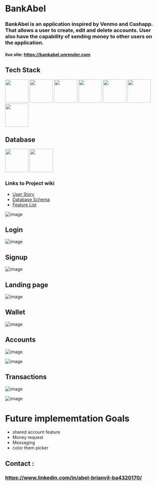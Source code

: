 # BankAbel

### BankAbel is an application inspired by Venmo and Cashapp. That allows a user  to create, edit and delete accounts. User also have the capability of sending money to other users on the application.

#### live site: https://bankabel.onrender.com


## Tech Stack

[<img src="https://user-images.githubusercontent.com/105324675/190725431-5033a82c-51ff-4a9a-b9ff-48ad606a2a5e.svg" width="75" height="75">](https://www.javascript.com/) [<img src="https://user-images.githubusercontent.com/105324675/190726531-63e5fa0c-5e9a-4e12-a4df-ac578bdfefb3.svg" width="75" height="75">](https://whatwg.org/) [<img src="https://user-images.githubusercontent.com/105324675/190727242-21af03e1-b793-4257-bdc5-14996fb8da63.svg" width="75" height="75">](https://www.css3.com/) [<img src="https://user-images.githubusercontent.com/105324675/190727472-da7d5a51-ef2e-4f71-b90c-333debd2d147.svg" width="75" height="75">](https://reactjs.org/) [<img src="https://user-images.githubusercontent.com/105324675/190727697-f61e28b7-1597-4be0-9dc4-dbc443790f86.svg" width="75" height="75">](https://redux.js.org/) [<img src="https://user-images.githubusercontent.com/105324675/190729715-5aeed1a2-0914-413e-ac4b-de23aa7ed802.svg" width="75" height="75">](https://nodejs.org/en) [<img src="https://user-images.githubusercontent.com/105324675/190729918-773ddf18-90d3-4d52-aa81-c02731d413bf.svg" width="75" height="75">](https://www.npmjs.com/)

## Database
[<img src="https://user-images.githubusercontent.com/105324675/190727354-8f322958-5b34-4c96-b052-358d06d0d9ef.svg" width="75" height="75">](https://www.postgresql.org) [<img src="https://user-images.githubusercontent.com/105324675/190739700-864f937c-4e43-48ea-9216-00edb49d301d.svg" width="75" height="75">](https://sequelize.org/)



### Links to Project wiki

- [User Story](https://github.com/abrianvil/BankAbel/wiki/User-Stories)
- [Database Schema](https://github.com/abrianvil/BankAbel/wiki/DB-Schemas)
- [Feature List](https://github.com/abrianvil/BankAbel/wiki/Features-List)


![image](https://user-images.githubusercontent.com/106001687/205478736-4a050ff8-751b-44ff-b88e-6d885c58a755.png)


## Login 
![image](https://user-images.githubusercontent.com/106001687/205478839-91b7eb53-4417-4c75-ad4f-9637e95ed971.png)


## Signup 
![image](https://user-images.githubusercontent.com/106001687/205478853-a13bd18e-67ce-45d2-bde8-7269597eec7d.png)


## Landing page
![image](https://user-images.githubusercontent.com/106001687/205600955-00f4db18-887c-4cc6-97cb-4d73908495ec.png)


## Wallet
![image](https://user-images.githubusercontent.com/106001687/205601131-00c0a989-2d7e-41bf-8814-b3f042f41c2b.png)


## Accounts
![image](https://user-images.githubusercontent.com/106001687/205601302-06d252b1-43e5-4dc7-820f-ef731971c2fb.png)

![image](https://user-images.githubusercontent.com/106001687/205601583-a8a56901-29f8-406f-9402-0f0d739b1e15.png)

## Transactions
![image](https://user-images.githubusercontent.com/106001687/205602229-8c5b2594-5a1b-4627-b571-5d322b745bdc.png)

![image](https://user-images.githubusercontent.com/106001687/205601815-7de4279b-152a-4727-8090-9c7a11f9a6b3.png)

# Future implememtation Goals
- shared account feature
- Money request
- Messaging
- color them picker

## Contact :
### https://www.linkedin.com/in/abel-brianvil-ba4320170/
